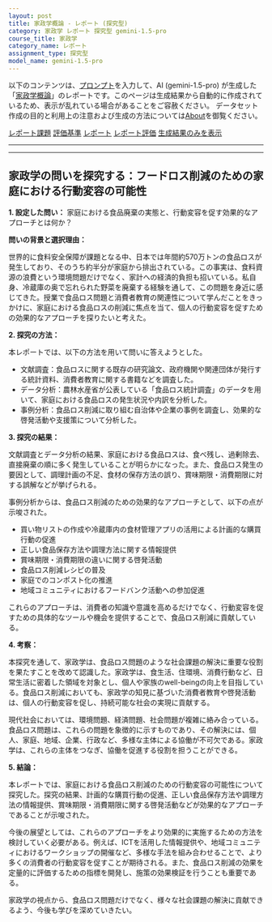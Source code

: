 ```yaml
---
layout: post
title: 家政学概論 - レポート (探究型)
category: 家政学 レポート 探究型 gemini-1.5-pro
course_title: 家政学
category_name: レポート
assignment_type: 探究型
model_name: gemini-1.5-pro
---
```


以下のコンテンツは、[プロンプト](https://github.com/takedatoshiyuki/synthetic_assignments/tree/main/generated/家政学/gemini-1.5-pro/prompt_レポート-探究型.md)を入力して、AI (gemini-1.5-pro) が生成した「[家政学概論](/contents/家政学/)」のレポートです。このページは生成結果から自動的に作成されているため、表示が乱れている場合があることをご容赦ください。
データセット作成の目的と利用上の注意および生成の方法については[About](/About)を御覧ください。

[レポート課題](../レポート課題-探究型)
[評価基準](../評価基準-探究型)
[レポート](../レポート-探究型)
[レポート評価](../レポート評価-探究型)
[生成結果のみを表示](https://github.com/takedatoshiyuki/synthetic_assignments/tree/main/generated/家政学/gemini-1.5-pro/レポート-探究型.md)
  

***
***
  
## 家政学の問いを探究する：フードロス削減のための家庭における行動変容の可能性

**1. 設定した問い：** 家庭における食品廃棄の実態と、行動変容を促す効果的なアプローチとは何か？

**問いの背景と選択理由：**

世界的に食料安全保障が課題となる中、日本では年間約570万トンの食品ロスが発生しており、そのうち約半分が家庭から排出されている。この事実は、食料資源の浪費という環境問題だけでなく、家計への経済的負担も招いている。私自身、冷蔵庫の奥で忘れられた野菜を廃棄する経験を通して、この問題を身近に感じてきた。授業で食品ロス問題と消費者教育の関連性について学んだことをきっかけに、家庭における食品ロスの削減に焦点を当て、個人の行動変容を促すための効果的なアプローチを探りたいと考えた。

**2. 探究の方法：**

本レポートでは、以下の方法を用いて問いに答えようとした。

* 文献調査：食品ロスに関する既存の研究論文、政府機関や関連団体が発行する統計資料、消費者教育に関する書籍などを調査した。
* データ分析：農林水産省が公表している「食品ロス統計調査」のデータを用いて、家庭における食品ロスの発生状況や内訳を分析した。
* 事例分析：食品ロス削減に取り組む自治体や企業の事例を調査し、効果的な啓発活動や支援策について分析した。

**3. 探究の結果：**

文献調査とデータ分析の結果、家庭における食品ロスは、食べ残し、過剰除去、直接廃棄の順に多く発生していることが明らかになった。また、食品ロス発生の要因として、調理計画の不足、食材の保存方法の誤り、賞味期限・消費期限に対する誤解などが挙げられる。

事例分析からは、食品ロス削減のための効果的なアプローチとして、以下の点が示唆された。

* 買い物リストの作成や冷蔵庫内の食材管理アプリの活用による計画的な購買行動の促進
* 正しい食品保存方法や調理方法に関する情報提供
* 賞味期限・消費期限の違いに関する啓発活動
* 食品ロス削減レシピの普及
* 家庭でのコンポスト化の推進
* 地域コミュニティにおけるフードバンク活動への参加促進

これらのアプローチは、消費者の知識や意識を高めるだけでなく、行動変容を促すための具体的なツールや機会を提供することで、食品ロス削減に貢献している。

**4. 考察：**

本探究を通して、家政学は、食品ロス問題のような社会課題の解決に重要な役割を果たすことを改めて認識した。家政学は、食生活、住環境、消費行動など、日常生活に密着した領域を対象とし、個人や家族のwell-beingの向上を目指している。食品ロス削減においても、家政学の知見に基づいた消費者教育や啓発活動は、個人の行動変容を促し、持続可能な社会の実現に貢献する。

現代社会においては、環境問題、経済問題、社会問題が複雑に絡み合っている。食品ロス問題は、これらの問題を象徴的に示すものであり、その解決には、個人、家庭、地域、企業、行政など、多様な主体による協働が不可欠である。家政学は、これらの主体をつなぎ、協働を促進する役割を担うことができる。

**5. 結論：**

本レポートでは、家庭における食品ロス削減のための行動変容の可能性について探究した。探究の結果、計画的な購買行動の促進、正しい食品保存方法や調理方法の情報提供、賞味期限・消費期限に関する啓発活動などが効果的なアプローチであることが示唆された。

今後の展望としては、これらのアプローチをより効果的に実施するための方法を検討していく必要がある。例えば、ICTを活用した情報提供や、地域コミュニティにおけるワークショップの開催など、多様な手法を組み合わせることで、より多くの消費者の行動変容を促すことが期待される。また、食品ロス削減の効果を定量的に評価するための指標を開発し、施策の効果検証を行うことも重要である。

家政学の視点から、食品ロス問題だけでなく、様々な社会課題の解決に貢献できるよう、今後も学びを深めていきたい。
